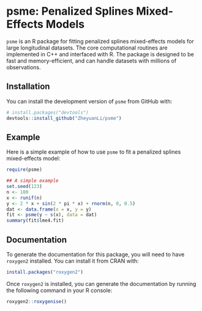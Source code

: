 # psme: Penalized Splines Mixed-Effects Models

`psme` is an R package for fitting penalized splines mixed-effects models for large longitudinal datasets. The core computational routines are implemented in C++ and interfaced with R. The package is designed to be fast and memory-efficient, and can handle datasets with millions of observations.

## Installation

You can install the development version of `psme` from GitHub with:

```r
# install.packages("devtools")
devtools::install_github("ZheyuanLi/psme")
```

## Example

Here is a simple example of how to use `psme` to fit a penalized splines mixed-effects model:

```r
require(psme)

## A simple example
set.seed(123)
n <- 100
x <- runif(n)
y <- 2 * x + sin(2 * pi * x) + rnorm(n, 0, 0.5)
dat <- data.frame(x = x, y = y)
fit <- psme(y ~ s(x), data = dat)
summary(fit$lme4.fit)
```

## Documentation

To generate the documentation for this package, you will need to have `roxygen2` installed. You can install it from CRAN with:

```r
install.packages("roxygen2")
```

Once `roxygen2` is installed, you can generate the documentation by running the following command in your R console:

```r
roxygen2::roxygenise()
```
